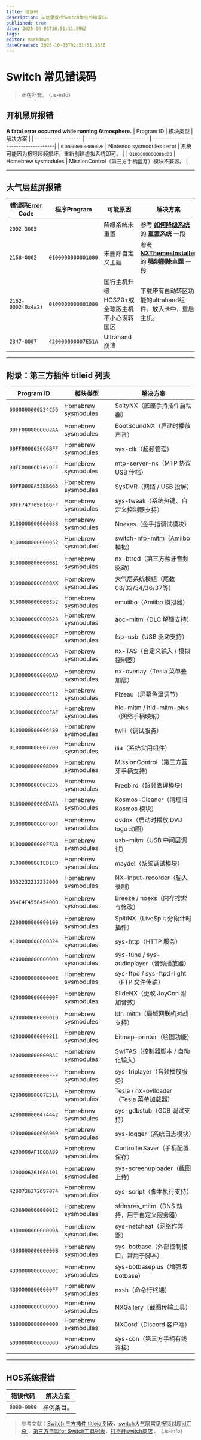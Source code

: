 ```yaml
---
title: 错误码
description: 从这里查找Switch常见的错误码。
published: true
date: 2025-10-05T16:51:11.596Z
tags: 
editor: markdown
dateCreated: 2025-10-05T02:31:51.363Z
---
```


# Switch 常见错误码
> 正在补充。
{.is-info}

## 开机黑屏报错
**A fatal error occurred while running Atmosphere.**
| Program ID          | 模块类型                    | 解决方案                               |
| ------------------- | -------------------------- | -------------------------------------|
| `010000000000002B`  | Nintendo sysmodules : erpt | 系统可能因为极限超频损坏，重新创建虚拟系统即可。    |
| `010000000000bd00`  | Homebrew sysmodules        | MissionControl（第三方手柄蓝芽）模块不兼容。    |

---

## 大气层蓝屏报错
| 错误码Error Code | 程序Program | 可能原因 | 解决方案 |
| ------- | ------ | ---------- | ---------- |
| `2002-3005` |  | 降级系统未重置 | 参考 **[如何降级系统](/How2Downgrade)** 的 **重置系统** 一段 |
| `2168-0002` | `0100000000001000` | 未删除自定义主题 | 参考 **[NXThemesInstaller](/NXThemesInstaller)** 的 **强制删除主题** 一段 |
| `2162-0002(0x4a2)` | `0100000000001000` | 国行主机升级HOS20+或全球版主机不小心误转国区 | 下载带有自动转区功能的ultrahand组件，放入卡中，重启主机。 |
| `2347-0007` | `420000000007E51A` | Ultrahand崩溃 |  |

---

## 附录：第三方插件 titleid 列表
| Program ID        | 模块类型                  | 解决方案                               |
|-------------------| ------------------------ | -------------------------------------|
| `0000000000534C56`  | Homebrew sysmodules      | SaltyNX（底座手持插件启动器）                         |
| `00FF0000000002AA`  | Homebrew sysmodules      | BootSoundNX（启动时播放声音）                         |
| `00FF0000636C6BFF`  | Homebrew sysmodules      | sys-clk（超频管理）                                  |
| `00FF00006D7470FF`  | Homebrew sysmodules      | mtp-server-nx（MTP 协议 USB 传档）                   |
| `00FF0000A53BB665`  | Homebrew sysmodules      | SysDVR（网络 / USB 投屏）                            |
| `00FF747765616BFF`  | Homebrew sysmodules      | sys-tweak（系统热键、自定义控制器支持）               |
| `0100000000000038`  | Homebrew sysmodules      | Noexes（金手指调试模块）                             |
| `0100000000000052`  | Homebrew sysmodules      | switch-nfp-mitm（Amiibo 模拟）                       |
| `0100000000000081`  | Homebrew sysmodules      | nx-btred（第三方蓝牙音频驱动）                       |
| `01000000000000XX`  | Homebrew sysmodules      | 大气层系统模组（尾数08/32/34/36/37等）        |
| `0100000000000352`  | Homebrew sysmodules      | emuiibo（Amiibo 模拟器）                             |
| `0100000000000523`  | Homebrew sysmodules      | aoc-mitm（DLC 解锁支持）                             |
| `0100000000000BEF`  | Homebrew sysmodules      | fsp-usb（USB 驱动支持）                              |
| `0100000000000CAB`  | Homebrew sysmodules      | nx-TAS（自定义输入 / 模拟控制器）                    |
| `0100000000000DAD`  | Homebrew sysmodules      | nx-overlay（Tesla 菜单叠加层）                       |
| `0100000000000F12`  | Homebrew sysmodules      | Fizeau（屏幕色温调节）                               |
| `0100000000000FAF`  | Homebrew sysmodules      | hid-mitm / hid-mitm-plus（网络手柄映射）              |
| `0100000000006480`  | Homebrew sysmodules      | twili（调试服务）                                   |
| `0100000000007200`  | Homebrew sysmodules      | ilia（系统实用组件）                                 |
| `010000000000BD00`  | Homebrew sysmodules      | MissionControl（第三方蓝牙手柄支持）                  |
| `010000000000C235`  | Homebrew sysmodules      | Freebird（超频管理模块）                             |
| `010000000000DA7A`  | Homebrew sysmodules      | Kosmos-Cleaner（清理旧 Kosmos 模块）                 |
| `010000000000F00F`  | Homebrew sysmodules      | dvdnx（启动时播放 DVD logo 动画）                    |
| `010000000000FFAB`  | Homebrew sysmodules      | usb-mitm（USB 中间层调试）                           |
| `01000000001ED1ED`  | Homebrew sysmodules      | maydel（系统调试模块）                               |
| `0532232232232000`  | Homebrew sysmodules      | NX-input-recorder（输入录制）                         |
| `054E4F4558454000`  | Homebrew sysmodules      | Breeze / noexs（内存搜索与修改）                     |
| `2200000000000100`  | Homebrew sysmodules      | SplitNX（LiveSplit 分段计时插件）                    |
| `4100000000000324`  | Homebrew sysmodules      | sys-http（HTTP 服务）                                |
| `4200000000000000`  | Homebrew sysmodules      | sys-tune / sys-audioplayer（音频播放器）              |
| `420000000000000E`  | Homebrew sysmodules      | sys-ftpd / sys-ftpd-light（FTP 文件传输）             |
| `420000000000000F`  | Homebrew sysmodules      | SlideNX（更改 JoyCon 附加音效）                      |
| `4200000000000010`  | Homebrew sysmodules      | ldn_mitm（局域网联机对战支持）                       |
| `4200000000000811`  | Homebrew sysmodules      | bitmap-printer（绘图功能）                            |
| `4200000000000BAC`  | Homebrew sysmodules      | SwiTAS（控制器脚本 / 自动化输入）                    |
| `4200000000000FFF`  | Homebrew sysmodules      | sys-triplayer（音频播放服务）                        |
| `420000000007E51A`  | Homebrew sysmodules      | Tesla / nx-ovlloader（Tesla 菜单加载器）             |
| `4200000000474442`  | Homebrew sysmodules      | sys-gdbstub（GDB 调试支持）                          |
| `4200000000696969`  | Homebrew sysmodules      | sys-logger（系统日志模块）                            |
| `4200000AF1E8DA89`  | Homebrew sysmodules      | ControllerSaver（手柄配置保存）                      |
| `42000062616B6101`  | Homebrew sysmodules      | sys-screenuploader（截图上传）                       |
| `4200736372697074`  | Homebrew sysmodules      | sys-script（脚本执行支持）                            |
| `4206900000000012`  | Homebrew sysmodules      | sfdnsres_mitm（DNS 劫持，用于自定义服务器）           |
| `430000000000000A`  | Homebrew sysmodules      | sys-netcheat（网络作弊器）                            |
| `430000000000000B`  | Homebrew sysmodules      | sys-botbase（外部控制接口，常用于脚本）                 |
| `430000000000000C`  | Homebrew sysmodules      | sys-botbaseplus（增强版 botbase）                    |
| `43000000000000FF`  | Homebrew sysmodules      | nxsh（命令行终端）                                    |
| `4300000000000909`  | Homebrew sysmodules      | NXGallery（截图传输工具）                             |
| `5600000000000000`  | Homebrew sysmodules      | NXCord（Discord 客户端）                             |
| `690000000000000D`  | Homebrew sysmodules      | sys-con（第三方手柄有线连接）                          |

---

## HOS系统报错
| 错误代码      | 解决方案                                  |
| ------------ | --------------------------------------- |
| `0000-0000`  | 样例条目。 |

> 参考文献：[Switch 三方插件 titleid 列表](https://shipengliang.com/games/switch-%E4%B8%89%E6%96%B9%E6%8F%92%E4%BB%B6-titleid-%E5%88%97%E8%A1%A8.html)，[switch大气层常见报错对应id汇总 ](http://www.k73.com/new/663761.html)，[第三方自製for Switch工具列表](https://www.tekqart.com/thread-273390-1-1.html)，[打不开switch商店](https://www.xiaoheihe.cn/app/bbs/link/cc9c703b2cc2) 。
{.is-info}

